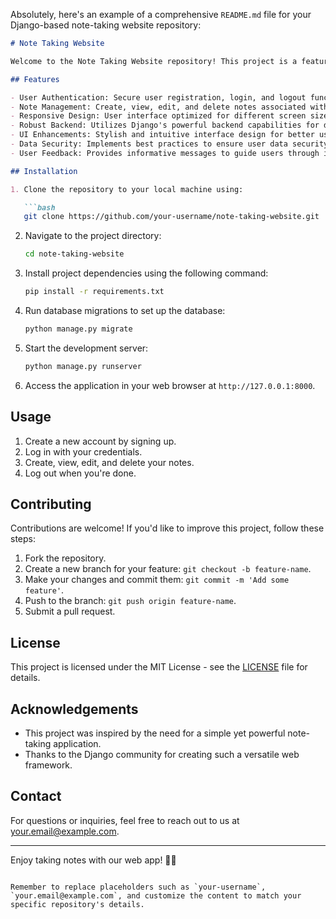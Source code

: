Absolutely, here's an example of a comprehensive `README.md` file for your Django-based note-taking website repository:

```markdown
# Note Taking Website

Welcome to the Note Taking Website repository! This project is a feature-rich web application built using the Django web framework. It enables users to sign up, log in, create, edit, and delete notes in a secure and user-friendly environment.

## Features

- User Authentication: Secure user registration, login, and logout functionalities.
- Note Management: Create, view, edit, and delete notes associated with user accounts.
- Responsive Design: User interface optimized for different screen sizes and devices.
- Robust Backend: Utilizes Django's powerful backend capabilities for data management.
- UI Enhancements: Stylish and intuitive interface design for better user experience.
- Data Security: Implements best practices to ensure user data security.
- User Feedback: Provides informative messages to guide users through interactions.

## Installation

1. Clone the repository to your local machine using:

   ```bash
   git clone https://github.com/your-username/note-taking-website.git
   ```

2. Navigate to the project directory:

   ```bash
   cd note-taking-website
   ```

3. Install project dependencies using the following command:

   ```bash
   pip install -r requirements.txt
   ```

4. Run database migrations to set up the database:

   ```bash
   python manage.py migrate
   ```

5. Start the development server:

   ```bash
   python manage.py runserver
   ```

6. Access the application in your web browser at `http://127.0.0.1:8000`.

## Usage

1. Create a new account by signing up.
2. Log in with your credentials.
3. Create, view, edit, and delete your notes.
4. Log out when you're done.

## Contributing

Contributions are welcome! If you'd like to improve this project, follow these steps:

1. Fork the repository.
2. Create a new branch for your feature: `git checkout -b feature-name`.
3. Make your changes and commit them: `git commit -m 'Add some feature'`.
4. Push to the branch: `git push origin feature-name`.
5. Submit a pull request.

## License

This project is licensed under the MIT License - see the [LICENSE](LICENSE) file for details.

## Acknowledgements

- This project was inspired by the need for a simple yet powerful note-taking application.
- Thanks to the Django community for creating such a versatile web framework.

## Contact

For questions or inquiries, feel free to reach out to us at [your.email@example.com](mailto:your.email@example.com).

---

Enjoy taking notes with our web app! 📝🌐
```

Remember to replace placeholders such as `your-username`, `your.email@example.com`, and customize the content to match your specific repository's details.
